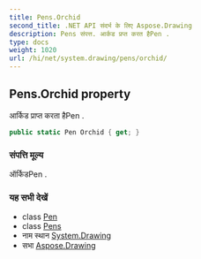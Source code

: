 ```yaml
---
title: Pens.Orchid
second_title: .NET API संदर्भ के लिए Aspose.Drawing
description: Pens संपत्त. आर्कड प्रप्त करत हैPen .
type: docs
weight: 1020
url: /hi/net/system.drawing/pens/orchid/
---
```

## Pens.Orchid property

आर्किड प्राप्त करता हैPen .

```csharp
public static Pen Orchid { get; }
```

### संपत्ति मूल्य

ऑर्किडPen .

### यह सभी देखें

* class [Pen](../../pen/)
* class [Pens](../)
* नाम स्थान [System.Drawing](../../pens/)
* सभा [Aspose.Drawing](../../../)


